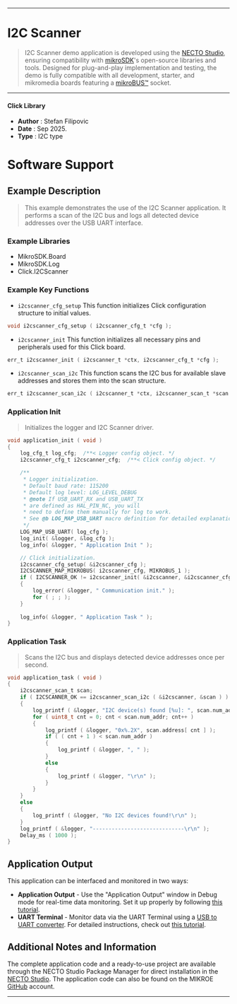 
---
# I2C Scanner

> I2C Scanner demo application is developed using
the [NECTO Studio](https://www.mikroe.com/necto), ensuring compatibility with [mikroSDK](https://www.mikroe.com/mikrosdk)'s
open-source libraries and tools. Designed for plug-and-play implementation and testing, the demo is fully compatible with
all development, starter, and mikromedia boards featuring a [mikroBUS&trade;](https://www.mikroe.com/mikrobus) socket.

---

#### Click Library

- **Author**        : Stefan Filipovic
- **Date**          : Sep 2025.
- **Type**          : I2C type

# Software Support

## Example Description

> This example demonstrates the use of the I2C Scanner application.
It performs a scan of the I2C bus and logs all detected device addresses
over the USB UART interface.

### Example Libraries

- MikroSDK.Board
- MikroSDK.Log
- Click.I2CScanner

### Example Key Functions

- `i2cscanner_cfg_setup` This function initializes Click configuration structure to initial values.
```c
void i2cscanner_cfg_setup ( i2cscanner_cfg_t *cfg );
```

- `i2cscanner_init` This function initializes all necessary pins and peripherals used for this Click board.
```c
err_t i2cscanner_init ( i2cscanner_t *ctx, i2cscanner_cfg_t *cfg );
```

- `i2cscanner_scan_i2c` This function scans the I2C bus for available slave addresses and stores them into the scan structure.
```c
err_t i2cscanner_scan_i2c ( i2cscanner_t *ctx, i2cscanner_scan_t *scan );
```

### Application Init

> Initializes the logger and I2C Scanner driver.

```c
void application_init ( void )
{
    log_cfg_t log_cfg;  /**< Logger config object. */
    i2cscanner_cfg_t i2cscanner_cfg;  /**< Click config object. */

    /** 
     * Logger initialization.
     * Default baud rate: 115200
     * Default log level: LOG_LEVEL_DEBUG
     * @note If USB_UART_RX and USB_UART_TX 
     * are defined as HAL_PIN_NC, you will 
     * need to define them manually for log to work. 
     * See @b LOG_MAP_USB_UART macro definition for detailed explanation.
     */
    LOG_MAP_USB_UART( log_cfg );
    log_init( &logger, &log_cfg );
    log_info( &logger, " Application Init " );

    // Click initialization.
    i2cscanner_cfg_setup( &i2cscanner_cfg );
    I2CSCANNER_MAP_MIKROBUS( i2cscanner_cfg, MIKROBUS_1 );
    if ( I2CSCANNER_OK != i2cscanner_init( &i2cscanner, &i2cscanner_cfg ) ) 
    {
        log_error( &logger, " Communication init." );
        for ( ; ; );
    }
    
    log_info( &logger, " Application Task " );
}
```

### Application Task

> Scans the I2C bus and displays detected device addresses once per second.

```c
void application_task ( void )
{
    i2cscanner_scan_t scan;
    if ( I2CSCANNER_OK == i2cscanner_scan_i2c ( &i2cscanner, &scan ) )
    {
        log_printf ( &logger, "I2C device(s) found [%u]: ", scan.num_addr );
        for ( uint8_t cnt = 0; cnt < scan.num_addr; cnt++ )
        {
            log_printf ( &logger, "0x%.2X", scan.address[ cnt ] );
            if ( ( cnt + 1 ) < scan.num_addr )
            {
                log_printf ( &logger, ", " );
            }
            else
            {
                log_printf ( &logger, "\r\n" );
            }
        }
    }
    else
    {
        log_printf ( &logger, "No I2C devices found!\r\n" );
    }
    log_printf ( &logger, "-----------------------------\r\n" );
    Delay_ms ( 1000 );
}
```

## Application Output

This application can be interfaced and monitored in two ways:
- **Application Output** - Use the "Application Output" window in Debug mode for real-time data monitoring.
Set it up properly by following [this tutorial](https://www.youtube.com/watch?v=ta5yyk1Woy4).
- **UART Terminal** - Monitor data via the UART Terminal using
a [USB to UART converter](https://www.mikroe.com/click/interface/usb?interface*=uart,uart). For detailed instructions,
check out [this tutorial](https://help.mikroe.com/necto/v2/Getting%20Started/Tools/UARTTerminalTool).

## Additional Notes and Information

The complete application code and a ready-to-use project are available through the NECTO Studio Package Manager for 
direct installation in the [NECTO Studio](https://www.mikroe.com/necto). The application code can also be found on
the MIKROE [GitHub](https://github.com/MikroElektronika/mikrosdk_click_v2) account.

---
